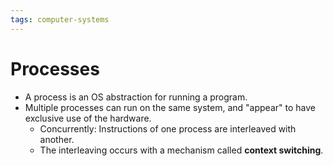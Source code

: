 ```yaml
---
tags: computer-systems
---
```


# Processes

- A process is an OS abstraction for running a program.
- Multiple processes can run on the same system, and "appear" to have exclusive use of the hardware.
	- Concurrently: Instructions of one process are interleaved with another.
	- The interleaving occurs with a mechanism called **context switching**.